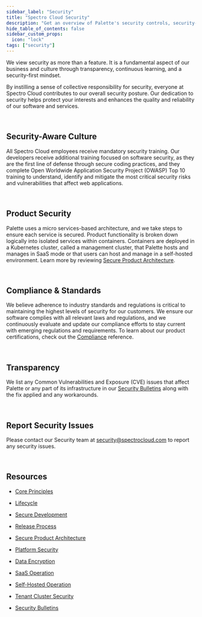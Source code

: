 ```yaml
---
sidebar_label: "Security"
title: "Spectro Cloud Security"
description: "Get an overview of Palette's security controls, security-aware culture, and where you can report any security issues."
hide_table_of_contents: false
sidebar_custom_props:
  icon: "lock"
tags: ["security"]
---
```


We view security as more than a feature. It is a fundamental aspect of our business and culture through transparency, continuous learning, and a security-first mindset.

By instilling a sense of collective responsibility for security, everyone at Spectro Cloud contributes to our overall security posture. Our dedication to security helps protect your interests and enhances the quality and reliability of our software and services.

<br />

## Security-Aware Culture

All Spectro Cloud employees receive mandatory security training. Our developers receive additional training focused on software security, as they are the first line of defense through secure coding practices, and they complete Open Worldwide Application Security Project (OWASP) Top 10 training to understand, identify and mitigate the most critical security risks and vulnerabilities that affect web applications.

<br />

## Product Security

Palette uses a micro services-based architecture, and we take steps to ensure each service is secured. Product functionality is broken down logically into isolated services within containers. Containers are deployed in a Kubernetes cluster, called a management cluster, that Palette hosts and manages in SaaS mode or that users can host and manage in a self-hosted environment. Learn more by reviewing [Secure Product Architecture](product-architecture).

<br />

## Compliance & Standards

We believe adherence to industry standards and regulations is critical to maintaining the highest levels of security for our customers. We ensure our software complies with all relevant laws and regulations, and we continuously evaluate and update our compliance efforts to stay current with emerging regulations and requirements. To learn about our product certifications, check out the [Compliance](/compliance) reference.

<br />

## Transparency

We list any Common Vulnerabilities and Exposure (CVE) issues that affect Palette or any part of its infrastructure in our [Security Bulletins](security-bulletins) along with the fix applied and any workarounds.

<br />

## Report Security Issues

Please contact our Security team at security@spectrocloud.com to report any security issues.

<br />

## Resources

- [Core Principles](core-principles.md)

- [Lifecycle](lifecycle/lifecycle.md)

- [Secure Development](lifecycle/secure-development.md)

- [Release Process](lifecycle/release-process.md)

- [Secure Product Architecture](product-architecture/product-architecture.md)

- [Platform Security](product-architecture/platform-security.md)

- [Data Encryption](product-architecture/data-encryption.md)

- [SaaS Operation](product-architecture/saas-operation.md)

- [Self-Hosted Operation](product-architecture/self-hosted-operation.md)

- [Tenant Cluster Security](product-architecture/tenant-cluster.md)

- [Security Bulletins](security-bulletins/security-bulletins.md)
